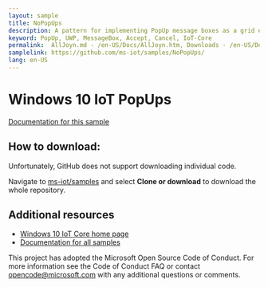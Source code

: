 ```yaml
---
layout: sample
title: NoPopUps
description: A pattern for implementing PopUp message boxes as a grid element in IoT-Core UWP apps where PopUps aren't supported.
keyword: PopUp, UWP, MessageBox, Accept, Cancel, IoT-Core
permalink:  AllJoyn.md - /en-US/Docs/AllJoyn.htm, Downloads - /en-US/Downloads.htm>
samplelink: https://github.com/ms-iot/samples/NoPopUps/
lang: en-US
---
```

Windows 10 IoT PopUps
=====================

[Documentation for this sample](https://developer.microsoft.com/en-us/windows/iot/samples/popups) 

## How to download:

Unfortunately, GitHub does not support downloading individual code. 

Navigate to [ms-iot/samples](https://github.com/ms-iot/samples) and select **Clone or download** to download the whole repository.


## Additional resources
* [Windows 10 IoT Core home page](https://developer.microsoft.com/en-us/windows/iot/)
* [Documentation for all samples](https://developer.microsoft.com/en-us/windows/iot/samples)

This project has adopted the Microsoft Open Source Code of Conduct. For more information see the Code of Conduct FAQ or contact opencode@microsoft.com with any additional questions or comments.
